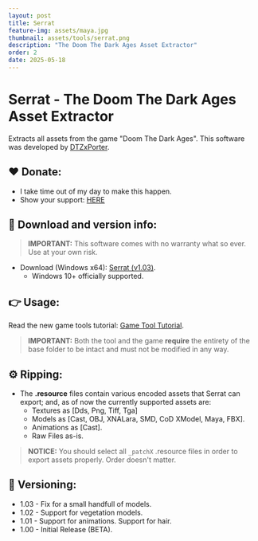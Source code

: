 ```yaml
---
layout: post
title: Serrat
feature-img: assets/maya.jpg
thumbnail: assets/tools/serrat.png
description: "The Doom The Dark Ages Asset Extractor"
order: 2
date: 2025-05-18
---
```


# Serrat - The Doom The Dark Ages Asset Extractor
Extracts all assets from the game "Doom The Dark Ages". This software was developed by [DTZxPorter](https://twitter.com/dtzxporter).

## ❤️ Donate:
- I take time out of my day to make this happen.
- Show your support: [HERE](https://dtzxporter.com/donate)

## 💾 Download and version info:

> **IMPORTANT:** This software comes with no warranty what so ever. Use at your own risk.

- Download (Windows x64): [Serrat (v1.03)](https://mega.nz/file/YAYFgIxY#EDHPEHasoGjySDAK3R-JAsrlLYhUVPnvaG-VEpZPNpc).
  - Windows 10+ officially supported.

## 👉 Usage:
Read the new game tools tutorial: [Game Tool Tutorial](https://dtzxporter.com/game-tools-tutorial).

> **IMPORTANT:** Both the tool and the game **require** the entirety of the base folder to be intact and must not be modified in any way.

## ⚙️ Ripping:
- The **.resource** files contain various encoded assets that Serrat can export; and, as of now the currently supported assets are:
  - Textures as [Dds, Png, Tiff, Tga]
  - Models as [Cast, OBJ, XNALara, SMD, CoD XModel, Maya, FBX].
  - Animations as [Cast].
  - Raw Files as-is.

> **NOTICE:** You should select all `_patchX` .resource files in order to export assets properly. Order doesn't matter.

## 📌 Versioning:
- 1.03 - Fix for a small handfull of models.
- 1.02 - Support for vegetation models.
- 1.01 - Support for animations. Support for hair.
- 1.00 - Initial Release (BETA).